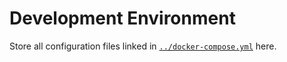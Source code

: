 # Development Environment

Store all configuration files linked in [`../docker-compose.yml`](../docker-compose.yml) here.
